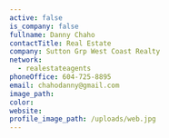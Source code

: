 ```yaml
---
active: false
is_company: false
fullname: Danny Chaho
contactTitle: Real Estate
company: Sutton Grp West Coast Realty
network:
  - realestateagents
phoneOffice: 604-725-8895
email: chahodanny@gmail.com
image_path:
color:
website:
profile_image_path: /uploads/web.jpg
---
```



